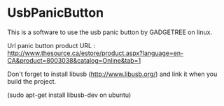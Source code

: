 UsbPanicButton
==============

This is a software to use the usb panic button by GADGETREE on linux.

Url panic button product URL : http://www.thesource.ca/estore/product.aspx?language=en-CA&product=8003038&catalog=Online&tab=1

Don't forget to install libusb (http://www.libusb.org/) and link it when you build the project.

(sudo apt-get install libusb-dev on ubuntu)
